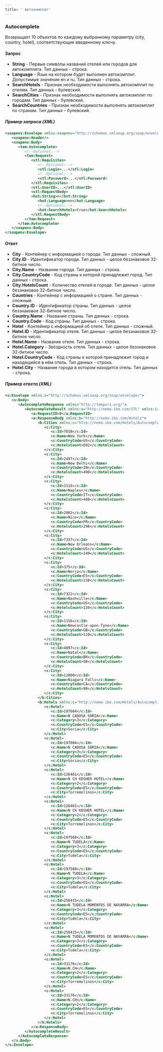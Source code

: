 ```yaml
---
title: ' Автокомплит'
---
```


### Autocomplete

Возвращает 10 объектов по каждому выбранному параметру (city, country, hotel), соответствующие введенному ключу.

#### Запрос

-   **String** - Первые символы названий отелей или городов для автокомплита. Тип данных - строка.
-   **Language** - Язык на котором будет выполнен автокомплит. Допустимые значения en и ru. Тип данных - строка.
-   **SearchHotels** - Признак необходимости выполнять автокомплит по отелям. Тип данных - булевский.
-   **SearchCities** - Признак необходимости выполнять автокомплит по городам. Тип данных - булевский.
-   **SearchCountries** - Признак необходимости выполнять автокомплит по странам. Тип данных - булевский.

##### Пример запроса (XML)
```xml
<soapenv:Envelope xmlns:soapenv="http://schemas.xmlsoap.org/soap/envelope/" xmlns:tem="http://tempuri.org/" xmlns:stl="http://nemo-ibe.com/STL" xmlns:hot="http://nemo-ibe.com/Hotels">
   <soapenv:Header/>
   <soapenv:Body>
      <tem:Autocomplete>
         <!--Optional:-->
         <tem:Request>
            <stl:Requisites>
               <!--Optional:-->
               <stl:Login>...</stl:Login>
               <!--Optional:-->
               <stl:Password>...</stl:Password>             
            </stl:Requisites>
            <stl:UserID>...</stl:UserID>          
            <stl:RequestBody>
            <hot:String>n</hot:String>
               <hot:Language>en</hot:Language>
               <!--Optional:-->
               <hot:SearchHotels>true</hot:SearchHotels>
            </stl:RequestBody>
         </tem:Request>
      </tem:Autocomplete>
   </soapenv:Body>
</soapenv:Envelope>
```

#### Ответ

-   **City** - Контейнер с информацией о городе. Тип данных - сложный.
-   **City.ID** - Идентификатор города. Тип данных - целое беззнаковое 32-битное число.
-   **Сity.Name** - Название города. Тип данных - строка.
-   **Сity.СountryCode** - Код страны к которой принадлежит город. Тип данных - строка.
-   **Сity.HotelsCount** - Количество отелей в городе. Тип данных - целое беззнаковое 32-битное число.
-   **Countries** - Контейнер с информацией о стране. Тип данных - сложный.
-   **Country.ID** - Идентификатор страны. Тип данных - целое беззнаковое 32-битное число.
-   **Country.Name** - Название страны. Тип данных - строка.
-   **Сountry.Code** - Код страны. Тип данных - строка.
-   **Hotel** - Контейнер с информацией об отеле. Тип данных - сложный.
-   **Hotel.ID** - Идентификатор отеля. Тип данных - целое беззнаковое 32-битное число.
-   **Hotel.Name** - Название отеля. Тип данных - строка.
-   **Hotel.Category** - Звёздность отеля. Тип данных - целое беззнаковое 32-битное число.
-   **Hotel.CountryCode** - Код страны к которой принадлежит город и находящийся в нём отель. Тип данных - строка.
-   **Hotel.Сity** - Название города в котором находится отель. Тип данных - строка.

##### Пример ответа (XML)
```xml
<s:Envelope xmlns:s="http://schemas.xmlsoap.org/soap/envelope/">
   <s:Body>
      <AutocompleteResponse xmlns="http://tempuri.org/">
         <AutocompleteResult xmlns:a="http://nemo-ibe.com/STL" xmlns:i="http://www.w3.org/2001/XMLSchema-instance">
            <a:RequestID>0</a:RequestID>
            <a:ResponseBody xmlns:b="http://nemo-ibe.com/Hotels">
               <b:Cities xmlns:c="http://nemo-ibe.com/Hotels/Autocomplete">
                  <c:City>
                     <c:Id>7658</c:Id>
                     <c:Name>New York</c:Name>
                     <c:CountryCode>US</c:CountryCode>
                     <c:HotelsCount>692</c:HotelsCount>
                  </c:City>
                  <c:City>
                     <c:Id>2497</c:Id>
                     <c:Name>New Delhi</c:Name>
                     <c:CountryCode>IN</c:CountryCode>
                     <c:HotelsCount>490</c:HotelsCount>
                  </c:City>
                  <c:City>
                     <c:Id>3116</c:Id>
                     <c:Name>Naples</c:Name>
                     <c:CountryCode>IT</c:CountryCode>
                     <c:HotelsCount>448</c:HotelsCount>
                  </c:City>
                  <c:City>
                     <c:Id>2002</c:Id>
                     <c:Name>Nice</c:Name>
                     <c:CountryCode>FR</c:CountryCode>
                     <c:HotelsCount>298</c:HotelsCount>
                  </c:City>
                  <c:City>
                     <c:Id>7337</c:Id>
                     <c:Name>New Orleans</c:Name>
                     <c:CountryCode>US</c:CountryCode>
                     <c:HotelsCount>149</c:HotelsCount>
                  </c:City>
                  <c:City>
                     <c:Id>375</c:Id>
                     <c:Name>Nerja</c:Name>
                     <c:CountryCode>ES</c:CountryCode>
                     <c:HotelsCount>138</c:HotelsCount>
                  </c:City>
                  <c:City>
                     <c:Id>7322</c:Id>
                     <c:Name>Nashville</c:Name>
                     <c:CountryCode>US</c:CountryCode>
                     <c:HotelsCount>134</c:HotelsCount>
                  </c:City>
                  <c:City>
                     <c:Id>1156</c:Id>
                     <c:Name>Newcastle-upon-Tyne</c:Name>
                     <c:CountryCode>GB</c:CountryCode>
                     <c:HotelsCount>110</c:HotelsCount>
                  </c:City>
                  <c:City>
                     <c:Id>4897</c:Id>
                     <c:Name>Natal</c:Name>
                     <c:CountryCode>BR</c:CountryCode>
                     <c:HotelsCount>98</c:HotelsCount>
                  </c:City>
                  <c:City>
                     <c:Id>12800</c:Id>
                     <c:Name>Niagara Falls</c:Name>
                     <c:CountryCode>CA</c:CountryCode>
                     <c:HotelsCount>98</c:HotelsCount>
                  </c:City>
               </b:Cities>
               <b:Hotels xmlns:c="http://nemo-ibe.com/Hotels/Autocomplite">
                  <c:Hotel>
                     <c:Id>197604</c:Id>
                     <c:Name>N CADOSA SORIA</c:Name>
                     <c:Category>3</c:Category>
                     <c:CountryCode>ES</c:CountryCode>
                     <c:City>Soria</c:City>
                  </c:Hotel>
                  <c:Hotel>
                     <c:Id>197604</c:Id>
                     <c:Name>N CADOSA SORIA</c:Name>
                     <c:Category>3</c:Category>
                     <c:CountryCode>ES</c:CountryCode>
                     <c:City>Soria</c:City>
                  </c:Hotel>
                  <c:Hotel>
                     <c:Id>126461</c:Id>
                     <c:Name>N CH KOSHER HOTEL</c:Name>
                     <c:Category>2</c:Category>
                     <c:CountryCode>ES</c:CountryCode>
                     <c:City>Torremolinos</c:City>
                  </c:Hotel>
                  <c:Hotel>
                     <c:Id>126461</c:Id>
                     <c:Name>N CH KOSHER HOTEL</c:Name>
                     <c:Category>2</c:Category>
                     <c:CountryCode>ES</c:CountryCode>
                     <c:City>Torremolinos</c:City>
                  </c:Hotel>
                  <c:Hotel>
                     <c:Id>197568</c:Id>
                     <c:Name>N TUDELA</c:Name>
                     <c:Category>3</c:Category>
                     <c:CountryCode>ES</c:CountryCode>
                     <c:City>Tudela</c:City>
                  </c:Hotel>
                  <c:Hotel>
                     <c:Id>197568</c:Id>
                     <c:Name>N TUDELA</c:Name>
                     <c:Category>3</c:Category>
                     <c:CountryCode>ES</c:CountryCode>
                     <c:City>Tudela</c:City>
                  </c:Hotel>
                  <c:Hotel>
                     <c:Id>256415</c:Id>
                     <c:Name>N TUDELA MOMENTOS DE NAVARRA</c:Name>
                     <c:Category>3</c:Category>
                     <c:CountryCode>ES</c:CountryCode>
                     <c:City>Tudela</c:City>
                  </c:Hotel>
                  <c:Hotel>
                     <c:Id>256415</c:Id>
                     <c:Name>N TUDELA MOMENTOS DE NAVARRA</c:Name>
                     <c:Category>3</c:Category>
                     <c:CountryCode>ES</c:CountryCode>
                     <c:City>Tudela</c:City>
                  </c:Hotel>
                  <c:Hotel>
                     <c:Id>33176</c:Id>
                     <c:Name>N.CH</c:Name>
                     <c:Category>2</c:Category>
                     <c:CountryCode>ES</c:CountryCode>
                     <c:City>Torremolinos</c:City>
                  </c:Hotel>
                  <c:Hotel>
                     <c:Id>33176</c:Id>
                     <c:Name>N.CH</c:Name>
                     <c:Category>2</c:Category>
                     <c:CountryCode>ES</c:CountryCode>
                     <c:City>Torremolinos</c:City>
                  </c:Hotel>
               </b:Hotels>
            </a:ResponseBody>
         </AutocompleteResult>
      </AutocompleteResponse>
   </s:Body>
</s:Envelope>
```
